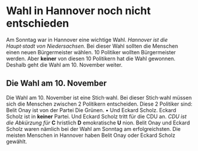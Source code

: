 # Wahl in Hannover noch nicht entschieden

Am Sonntag war in Hannover eine wichtige Wahl.  *Hannover ist die Haupt·stadt von Niedersachsen.*  Bei dieser Wahl sollten die Menschen einen neuen Bürgermeister wählen. 10 Politiker wollten Bürgermeister werden. Aber **keiner** von diesen 10 Politikern hat die Wahl gewonnen. Deshalb geht die Wahl am 10. November weiter. 

## Die Wahl am 10. November
Die Wahl am 10. November ist eine Stich·wahl. Bei dieser Stich·wahl müssen sich die Menschen zwischen 2 Politikern entscheiden. Diese 2 Politiker sind: Belit Onay ist von der Partei Die Grünen. • Und Eckard Scholz. Eckard Scholz ist in **keiner** Partei. Und Eckard Scholz tritt für die CDU an.  *CDU ist die Abkürzung für*  **C** hristlich **D** emokratische **U** nion. Belit Onay und Eckard Scholz waren nämlich bei der Wahl am Sonntag am erfolgreichsten. Die meisten Menschen in Hannover haben Belit Onay oder Eckard Scholz gewählt. 
